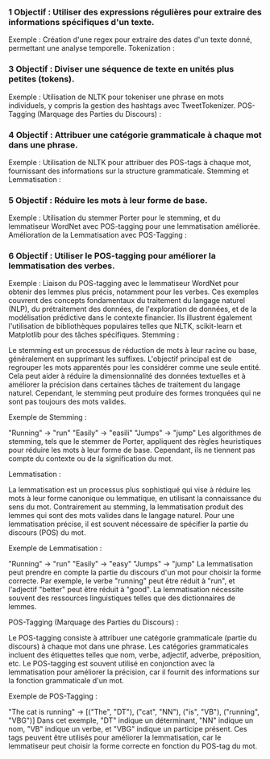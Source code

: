 ### 1 Objectif : Utiliser des expressions régulières pour extraire des informations spécifiques d'un texte.
Exemple : Création d'une regex pour extraire des dates d'un texte donné, permettant une analyse temporelle.
Tokenization :

### 3 Objectif : Diviser une séquence de texte en unités plus petites (tokens).
Exemple : Utilisation de NLTK pour tokeniser une phrase en mots individuels, y compris la gestion des hashtags avec TweetTokenizer.
POS-Tagging (Marquage des Parties du Discours) :

### 4 Objectif : Attribuer une catégorie grammaticale à chaque mot dans une phrase.
Exemple : Utilisation de NLTK pour attribuer des POS-tags à chaque mot, fournissant des informations sur la structure grammaticale.
Stemming et Lemmatisation :

### 5 Objectif : Réduire les mots à leur forme de base.
Exemple : Utilisation du stemmer Porter pour le stemming, et du lemmatiseur WordNet avec POS-tagging pour une lemmatisation améliorée.
Amélioration de la Lemmatisation avec POS-Tagging :

### 6 Objectif : Utiliser le POS-tagging pour améliorer la lemmatisation des verbes.
Exemple : Liaison du POS-tagging avec le lemmatiseur WordNet pour obtenir des lemmes plus précis, notamment pour les verbes.
Ces exemples couvrent des concepts fondamentaux du traitement du langage naturel (NLP), du prétraitement des données, de l'exploration de données, et de la modélisation prédictive dans le contexte financier. Ils illustrent également l'utilisation de bibliothèques populaires telles que NLTK, scikit-learn et Matplotlib pour des tâches spécifiques.
Stemming :

Le stemming est un processus de réduction de mots à leur racine ou base, généralement en supprimant les suffixes. L'objectif principal est de regrouper les mots apparentés pour les considérer comme une seule entité. Cela peut aider à réduire la dimensionnalité des données textuelles et à améliorer la précision dans certaines tâches de traitement du langage naturel. Cependant, le stemming peut produire des formes tronquées qui ne sont pas toujours des mots valides.

Exemple de Stemming :

"Running" → "run"
"Easily" → "easili"
"Jumps" → "jump"
Les algorithmes de stemming, tels que le stemmer de Porter, appliquent des règles heuristiques pour réduire les mots à leur forme de base. Cependant, ils ne tiennent pas compte du contexte ou de la signification du mot.

Lemmatisation :

La lemmatisation est un processus plus sophistiqué qui vise à réduire les mots à leur forme canonique ou lemmatique, en utilisant la connaissance du sens du mot. Contrairement au stemming, la lemmatisation produit des lemmes qui sont des mots valides dans le langage naturel. Pour une lemmatisation précise, il est souvent nécessaire de spécifier la partie du discours (POS) du mot.

Exemple de Lemmatisation :

"Running" → "run"
"Easily" → "easy"
"Jumps" → "jump"
La lemmatisation peut prendre en compte la partie du discours d'un mot pour choisir la forme correcte. Par exemple, le verbe "running" peut être réduit à "run", et l'adjectif "better" peut être réduit à "good". La lemmatisation nécessite souvent des ressources linguistiques telles que des dictionnaires de lemmes.

POS-Tagging (Marquage des Parties du Discours) :

Le POS-tagging consiste à attribuer une catégorie grammaticale (partie du discours) à chaque mot dans une phrase. Les catégories grammaticales incluent des étiquettes telles que nom, verbe, adjectif, adverbe, préposition, etc. Le POS-tagging est souvent utilisé en conjonction avec la lemmatisation pour améliorer la précision, car il fournit des informations sur la fonction grammaticale d'un mot.

Exemple de POS-Tagging :

"The cat is running" → [("The", "DT"), ("cat", "NN"), ("is", "VB"), ("running", "VBG")]
Dans cet exemple, "DT" indique un déterminant, "NN" indique un nom, "VB" indique un verbe, et "VBG" indique un participe présent. Ces tags peuvent être utilisés pour améliorer la lemmatisation, car le lemmatiseur peut choisir la forme correcte en fonction du POS-tag du mot.







